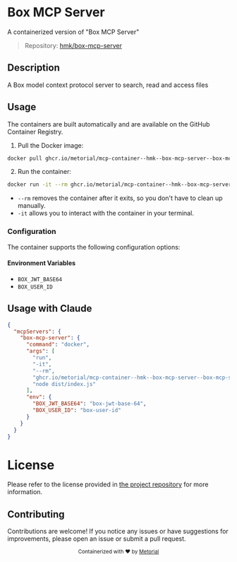 
# Box MCP Server

A containerized version of "Box MCP Server"

> Repository: [hmk/box-mcp-server](https://github.com/hmk/box-mcp-server)

## Description

A Box model context protocol server to search, read and access files


## Usage

The containers are built automatically and are available on the GitHub Container Registry.

1. Pull the Docker image:

```bash
docker pull ghcr.io/metorial/mcp-container--hmk--box-mcp-server--box-mcp-server
```

2. Run the container:

```bash
docker run -it --rm ghcr.io/metorial/mcp-container--hmk--box-mcp-server--box-mcp-server 
```

- `--rm` removes the container after it exits, so you don't have to clean up manually.
- `-it` allows you to interact with the container in your terminal.


### Configuration

The container supports the following configuration options:




#### Environment Variables

- `BOX_JWT_BASE64`
- `BOX_USER_ID`




## Usage with Claude

```json
{
  "mcpServers": {
    "box-mcp-server": {
      "command": "docker",
      "args": [
        "run",
        "-it",
        "--rm",
        "ghcr.io/metorial/mcp-container--hmk--box-mcp-server--box-mcp-server",
        "node dist/index.js"
      ],
      "env": {
        "BOX_JWT_BASE64": "box-jwt-base-64",
        "BOX_USER_ID": "box-user-id"
      }
    }
  }
}
```

# License

Please refer to the license provided in [the project repository](https://github.com/hmk/box-mcp-server) for more information.

## Contributing

Contributions are welcome! If you notice any issues or have suggestions for improvements, please open an issue or submit a pull request.

<div align="center">
  <sub>Containerized with ❤️ by <a href="https://metorial.com">Metorial</a></sub>
</div>
  